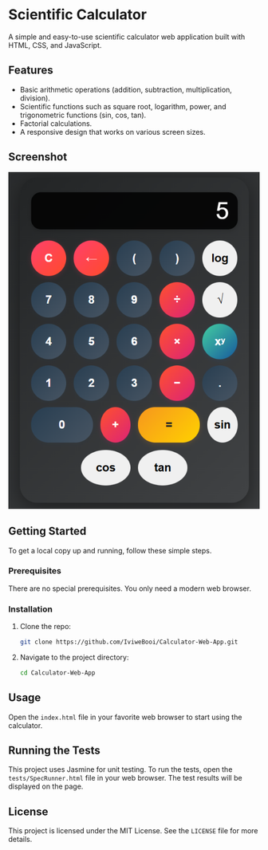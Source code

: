 # Scientific Calculator

A simple and easy-to-use scientific calculator web application built with HTML, CSS, and JavaScript.

## Features

*   Basic arithmetic operations (addition, subtraction, multiplication, division).
*   Scientific functions such as square root, logarithm, power, and trigonometric functions (sin, cos, tan).
*   Factorial calculations.
*   A responsive design that works on various screen sizes.

## Screenshot

![Calculator Screenshot](assets/screenshot.png)


## Getting Started

To get a local copy up and running, follow these simple steps.

### Prerequisites

There are no special prerequisites. You only need a modern web browser.

### Installation

1.  Clone the repo:
    ```sh
    git clone https://github.com/IviweBooi/Calculator-Web-App.git
    ```
2.  Navigate to the project directory:
    ```sh
    cd Calculator-Web-App
    ```
## Usage

Open the `index.html` file in your favorite web browser to start using the calculator.

## Running the Tests

This project uses Jasmine for unit testing. To run the tests, open the `tests/SpecRunner.html` file in your web browser. The test results will be displayed on the page.

## License

This project is licensed under the MIT License. See the `LICENSE` file for more details.
